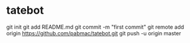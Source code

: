 tatebot
=======
git init
git add README.md
git commit -m "first commit"
git remote add origin https://github.com/pabmac/tatebot.git
git push -u origin master
